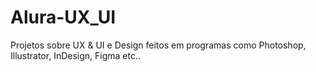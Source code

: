 # Alura-UX_UI

Projetos sobre UX & UI e Design feitos em programas como Photoshop, Illustrator, InDesign, Figma etc..
